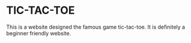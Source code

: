 # TIC-TAC-TOE
This is a website designed the famous game tic-tac-toe. It is definitely a beginner friendly website.
